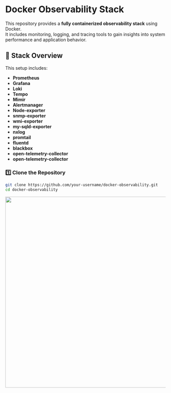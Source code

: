# Docker Observability Stack

This repository provides a **fully containerized observability stack** using Docker.  
It includes monitoring, logging, and tracing tools to gain insights into system performance and application behavior.

## 🚀 Stack Overview

This setup includes:

- **Prometheus**
- **Grafana**
- **Loki**
- **Tempo**
- **Mimir**
- **Alertmanager**
- **Node-exporter**
- **snmp-exporter**
- **wmi-exporter**
- **my-sqld-exporter**
- **nxlog**
- **promtail**
- **fluentd**
- **blackbox**
- **open-telemetry-collector**
- **open-telemetry-collector**

### 1️⃣ Clone the Repository
```sh
git clone https://github.com/your-username/docker-observability.git
cd docker-observability
```

<img src="https://github.com/user-attachments/assets/4d1bf6e9-1fe3-4da6-ae00-24763f8348e5" width="600">
